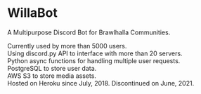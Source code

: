 # WillaBot
A Multipurpose Discord Bot for Brawlhalla Communities.

Currently used by more than 5000 users.  
Using discord.py API to interface with more than 20 servers.  
Python async functions for handling multiple user requests.  
PostgreSQL to store user data.  
AWS S3 to store media assets.  
Hosted on Heroku since July, 2018.
Discontinued on June, 2021.
